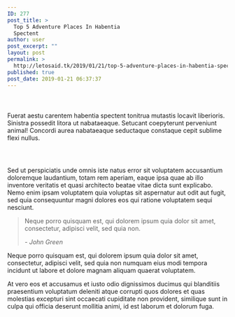 ```yaml
---
ID: 277
post_title: >
  Top 5 Adventure Places In Habentia
  Spectent
author: user
post_excerpt: ""
layout: post
permalink: >
  http://letosaid.tk/2019/01/21/top-5-adventure-places-in-habentia-spectent/
published: true
post_date: 2019-01-21 06:37:37
---
```

<!-- wp:spacer {"height":25} -->
<div style="height:25px" aria-hidden="true" class="wp-block-spacer"></div>
<!-- /wp:spacer -->

<!-- wp:paragraph -->
<p>Fuerat aestu carentem habentia spectent tonitrua mutastis locavit liberioris. Sinistra possedit litora ut nabataeaque. Setucant coepyterunt perveniunt animal! Concordi aurea nabataeaque seductaque constaque cepit sublime flexi nullus.</p>
<!-- /wp:paragraph -->

<!-- wp:spacer {"height":15} -->
<div style="height:15px" aria-hidden="true" class="wp-block-spacer"></div>
<!-- /wp:spacer -->

<!-- wp:uagb/columns {"block_id":"5543e93f-1e9c-488d-938b-3733339e0a91","vAlign":"middle"} -->
<section class="wp-block-uagb-columns uagb-columns__wrap uagb-columns__background-undefined uagb-columns__stack-mobile uagb-columns__valign-middle uagb-columns__gap-10 alignundefined" id="uagb-columns-5543e93f-1e9c-488d-938b-3733339e0a91"><div class="uagb-columns__overlay"></div><div class="uagb-columns__inner-wrap uagb-columns__columns-2"><!-- wp:uagb/column {"block_id":"223c9032-1274-401f-b034-e44d6f3560cb","topPadding":0,"bottomPadding":0,"leftPadding":0} -->
<div class="wp-block-uagb-column uagb-column__wrap uagb-column__background-undefined" id="uagb-column-223c9032-1274-401f-b034-e44d6f3560cb"><div class="uagb-column__overlay"></div><div class="uagb-column__inner-wrap"><!-- wp:image {"id":280} -->
<figure class="wp-block-image"><img src="https://websitedemos.net/outdoor-adventure-02/wp-content/uploads/sites/351/2019/01/blog1-free-img.jpg" alt="" class="wp-image-280"/></figure>
<!-- /wp:image --></div></div>
<!-- /wp:uagb/column -->

<!-- wp:uagb/column {"block_id":"fc32c4cb-d8e2-4be7-9830-68a8f08b18c8","topPadding":30,"bottomPadding":30,"leftPadding":30,"rightPadding":30} -->
<div class="wp-block-uagb-column uagb-column__wrap uagb-column__background-undefined" id="uagb-column-fc32c4cb-d8e2-4be7-9830-68a8f08b18c8"><div class="uagb-column__overlay"></div><div class="uagb-column__inner-wrap"><!-- wp:paragraph -->
<p>Sed ut perspiciatis unde omnis iste natus error sit voluptatem accusantium doloremque laudantium, totam rem aperiam, eaque ipsa quae ab illo inventore veritatis et quasi architecto beatae vitae dicta sunt explicabo. Nemo enim ipsam voluptatem quia voluptas sit aspernatur aut odit aut fugit, sed quia consequuntur magni dolores eos qui ratione voluptatem sequi nesciunt. </p>
<!-- /wp:paragraph -->

<!-- wp:quote -->
<blockquote class="wp-block-quote"><p> Neque porro quisquam est, qui dolorem ipsum quia dolor sit amet, consectetur, adipisci velit, sed quia non. </p><cite>- John Green</cite></blockquote>
<!-- /wp:quote -->

<!-- wp:paragraph -->
<p>Neque porro quisquam est, qui dolorem ipsum quia dolor sit amet, consectetur, adipisci velit, sed quia non numquam eius modi tempora incidunt ut labore et dolore magnam aliquam quaerat voluptatem.  </p>
<!-- /wp:paragraph --></div></div>
<!-- /wp:uagb/column --></div></section>
<!-- /wp:uagb/columns -->

<!-- wp:paragraph -->
<p>

At vero eos et accusamus et iusto odio dignissimos ducimus qui blanditiis praesentium voluptatum deleniti atque corrupti quos dolores et quas molestias excepturi sint occaecati cupiditate non provident, similique sunt in culpa qui officia deserunt mollitia animi, id est laborum et dolorum fuga.

</p>
<!-- /wp:paragraph -->